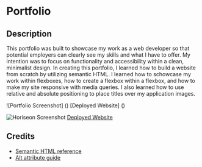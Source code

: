 # Portfolio

## Description

This portfolio was built to showcase my work as a web developer so that potential employers can clearly see my skills and what I have to offer. My intention was to focus on functionality and accessibility within a clean, minimalist design. In creating this portfolio, I learned how to build a website from scratch by utilizing semantic HTML. I learned how to schowcase my work within flexboxes, how to create a flexbox within a flexbox, and how to make my site responsive with media queries. I also learned how to use relative and absolute positioning to place titles over my application images.


![Portfolio Screenshot] ()
[Deployed Website] ()





![Horiseon Screenshot](assets/images/horiseon-screenshot.png)
[Deployed Website](https://caseynewman.github.io/accessibility-audit/)

## Credits

- [Semantic HTML reference](https://www.w3schools.com/html/html5_semantic_elements.asp)
- [Alt attribute guide](https://accessibility.huit.harvard.edu/describe-content-images)